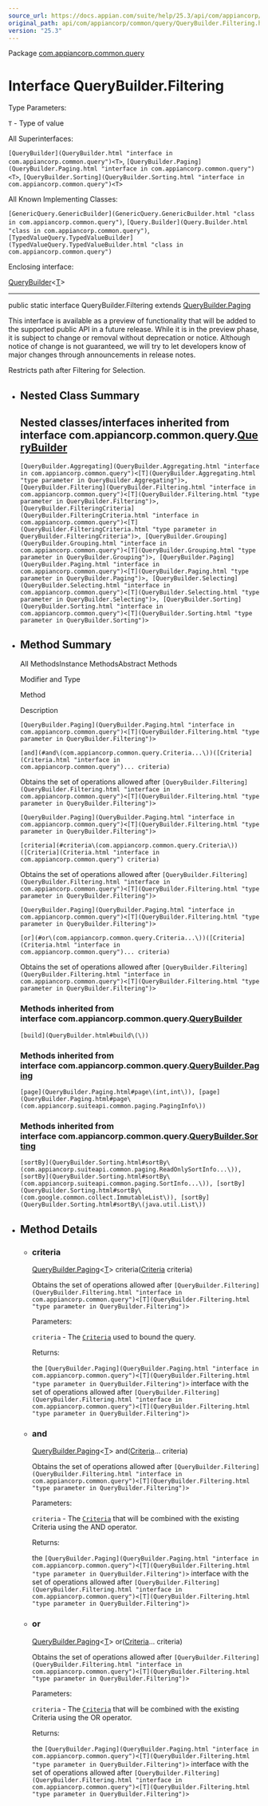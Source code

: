 ```yaml
---
source_url: https://docs.appian.com/suite/help/25.3/api/com/appiancorp/common/query/QueryBuilder.Filtering.html
original_path: api/com/appiancorp/common/query/QueryBuilder.Filtering.html
version: "25.3"
---
```


Package [com.appiancorp.common.query](package-summary.html)

# Interface QueryBuilder.Filtering<T>

Type Parameters:

`T` - Type of value

All Superinterfaces:

`[QueryBuilder](QueryBuilder.html "interface in com.appiancorp.common.query")<T>`, `[QueryBuilder.Paging](QueryBuilder.Paging.html "interface in com.appiancorp.common.query")<T>`, `[QueryBuilder.Sorting](QueryBuilder.Sorting.html "interface in com.appiancorp.common.query")<T>`

All Known Implementing Classes:

`[GenericQuery.GenericBuilder](GenericQuery.GenericBuilder.html "class in com.appiancorp.common.query")`, `[Query.Builder](Query.Builder.html "class in com.appiancorp.common.query")`, `[TypedValueQuery.TypedValueBuilder](TypedValueQuery.TypedValueBuilder.html "class in com.appiancorp.common.query")`

Enclosing interface:

[QueryBuilder](QueryBuilder.html "interface in com.appiancorp.common.query")<[T](QueryBuilder.html "type parameter in QueryBuilder")\>

* * *

public static interface QueryBuilder.Filtering<T> extends [QueryBuilder.Paging](QueryBuilder.Paging.html "interface in com.appiancorp.common.query")<T>

This interface is available as a preview of functionality that will be added to the supported public API in a future release. While it is in the preview phase, it is subject to change or removal without deprecation or notice. Although notice of change is not guaranteed, we will try to let developers know of major changes through announcements in release notes.

Restricts path after Filtering for Selection.

-   ## Nested Class Summary

    ## Nested classes/interfaces inherited from interface com.appiancorp.common.query.[QueryBuilder](QueryBuilder.html "interface in com.appiancorp.common.query")

    `[QueryBuilder.Aggregating](QueryBuilder.Aggregating.html "interface in com.appiancorp.common.query")<[T](QueryBuilder.Aggregating.html "type parameter in QueryBuilder.Aggregating")>, [QueryBuilder.Filtering](QueryBuilder.Filtering.html "interface in com.appiancorp.common.query")<[T](QueryBuilder.Filtering.html "type parameter in QueryBuilder.Filtering")>, [QueryBuilder.FilteringCriteria](QueryBuilder.FilteringCriteria.html "interface in com.appiancorp.common.query")<[T](QueryBuilder.FilteringCriteria.html "type parameter in QueryBuilder.FilteringCriteria")>, [QueryBuilder.Grouping](QueryBuilder.Grouping.html "interface in com.appiancorp.common.query")<[T](QueryBuilder.Grouping.html "type parameter in QueryBuilder.Grouping")>, [QueryBuilder.Paging](QueryBuilder.Paging.html "interface in com.appiancorp.common.query")<[T](QueryBuilder.Paging.html "type parameter in QueryBuilder.Paging")>, [QueryBuilder.Selecting](QueryBuilder.Selecting.html "interface in com.appiancorp.common.query")<[T](QueryBuilder.Selecting.html "type parameter in QueryBuilder.Selecting")>, [QueryBuilder.Sorting](QueryBuilder.Sorting.html "interface in com.appiancorp.common.query")<[T](QueryBuilder.Sorting.html "type parameter in QueryBuilder.Sorting")>`

-   ## Method Summary

    All MethodsInstance MethodsAbstract Methods

    Modifier and Type

    Method

    Description

    `[QueryBuilder.Paging](QueryBuilder.Paging.html "interface in com.appiancorp.common.query")<[T](QueryBuilder.Filtering.html "type parameter in QueryBuilder.Filtering")>`

    `[and](#and\(com.appiancorp.common.query.Criteria...\))([Criteria](Criteria.html "interface in com.appiancorp.common.query")... criteria)`

    Obtains the set of operations allowed after `[QueryBuilder.Filtering](QueryBuilder.Filtering.html "interface in com.appiancorp.common.query")<[T](QueryBuilder.Filtering.html "type parameter in QueryBuilder.Filtering")>`

    `[QueryBuilder.Paging](QueryBuilder.Paging.html "interface in com.appiancorp.common.query")<[T](QueryBuilder.Filtering.html "type parameter in QueryBuilder.Filtering")>`

    `[criteria](#criteria\(com.appiancorp.common.query.Criteria\))([Criteria](Criteria.html "interface in com.appiancorp.common.query") criteria)`

    Obtains the set of operations allowed after `[QueryBuilder.Filtering](QueryBuilder.Filtering.html "interface in com.appiancorp.common.query")<[T](QueryBuilder.Filtering.html "type parameter in QueryBuilder.Filtering")>`

    `[QueryBuilder.Paging](QueryBuilder.Paging.html "interface in com.appiancorp.common.query")<[T](QueryBuilder.Filtering.html "type parameter in QueryBuilder.Filtering")>`

    `[or](#or\(com.appiancorp.common.query.Criteria...\))([Criteria](Criteria.html "interface in com.appiancorp.common.query")... criteria)`

    Obtains the set of operations allowed after `[QueryBuilder.Filtering](QueryBuilder.Filtering.html "interface in com.appiancorp.common.query")<[T](QueryBuilder.Filtering.html "type parameter in QueryBuilder.Filtering")>`

    ### Methods inherited from interface com.appiancorp.common.query.[QueryBuilder](QueryBuilder.html "interface in com.appiancorp.common.query")

    `[build](QueryBuilder.html#build\(\))`

    ### Methods inherited from interface com.appiancorp.common.query.[QueryBuilder.Paging](QueryBuilder.Paging.html "interface in com.appiancorp.common.query")

    `[page](QueryBuilder.Paging.html#page\(int,int\)), [page](QueryBuilder.Paging.html#page\(com.appiancorp.suiteapi.common.paging.PagingInfo\))`

    ### Methods inherited from interface com.appiancorp.common.query.[QueryBuilder.Sorting](QueryBuilder.Sorting.html "interface in com.appiancorp.common.query")

    `[sortBy](QueryBuilder.Sorting.html#sortBy\(com.appiancorp.suiteapi.common.paging.ReadOnlySortInfo...\)), [sortBy](QueryBuilder.Sorting.html#sortBy\(com.appiancorp.suiteapi.common.paging.SortInfo...\)), [sortBy](QueryBuilder.Sorting.html#sortBy\(com.google.common.collect.ImmutableList\)), [sortBy](QueryBuilder.Sorting.html#sortBy\(java.util.List\))`

-   ## Method Details

    -   ### criteria

        [QueryBuilder.Paging](QueryBuilder.Paging.html "interface in com.appiancorp.common.query")<[T](QueryBuilder.Filtering.html "type parameter in QueryBuilder.Filtering")\> criteria([Criteria](Criteria.html "interface in com.appiancorp.common.query") criteria)

        Obtains the set of operations allowed after `[QueryBuilder.Filtering](QueryBuilder.Filtering.html "interface in com.appiancorp.common.query")<[T](QueryBuilder.Filtering.html "type parameter in QueryBuilder.Filtering")>`

        Parameters:

        `criteria` - The [`Criteria`](Criteria.html "interface in com.appiancorp.common.query") used to bound the query.

        Returns:

        the `[QueryBuilder.Paging](QueryBuilder.Paging.html "interface in com.appiancorp.common.query")<[T](QueryBuilder.Filtering.html "type parameter in QueryBuilder.Filtering")>` interface with the set of operations allowed after `[QueryBuilder.Filtering](QueryBuilder.Filtering.html "interface in com.appiancorp.common.query")<[T](QueryBuilder.Filtering.html "type parameter in QueryBuilder.Filtering")>`

    -   ### and

        [QueryBuilder.Paging](QueryBuilder.Paging.html "interface in com.appiancorp.common.query")<[T](QueryBuilder.Filtering.html "type parameter in QueryBuilder.Filtering")\> and([Criteria](Criteria.html "interface in com.appiancorp.common.query")... criteria)

        Obtains the set of operations allowed after `[QueryBuilder.Filtering](QueryBuilder.Filtering.html "interface in com.appiancorp.common.query")<[T](QueryBuilder.Filtering.html "type parameter in QueryBuilder.Filtering")>`

        Parameters:

        `criteria` - The [`Criteria`](Criteria.html "interface in com.appiancorp.common.query") that will be combined with the existing Criteria using the AND operator.

        Returns:

        the `[QueryBuilder.Paging](QueryBuilder.Paging.html "interface in com.appiancorp.common.query")<[T](QueryBuilder.Filtering.html "type parameter in QueryBuilder.Filtering")>` interface with the set of operations allowed after `[QueryBuilder.Filtering](QueryBuilder.Filtering.html "interface in com.appiancorp.common.query")<[T](QueryBuilder.Filtering.html "type parameter in QueryBuilder.Filtering")>`

    -   ### or

        [QueryBuilder.Paging](QueryBuilder.Paging.html "interface in com.appiancorp.common.query")<[T](QueryBuilder.Filtering.html "type parameter in QueryBuilder.Filtering")\> or([Criteria](Criteria.html "interface in com.appiancorp.common.query")... criteria)

        Obtains the set of operations allowed after `[QueryBuilder.Filtering](QueryBuilder.Filtering.html "interface in com.appiancorp.common.query")<[T](QueryBuilder.Filtering.html "type parameter in QueryBuilder.Filtering")>`

        Parameters:

        `criteria` - The [`Criteria`](Criteria.html "interface in com.appiancorp.common.query") that will be combined with the existing Criteria using the OR operator.

        Returns:

        the `[QueryBuilder.Paging](QueryBuilder.Paging.html "interface in com.appiancorp.common.query")<[T](QueryBuilder.Filtering.html "type parameter in QueryBuilder.Filtering")>` interface with the set of operations allowed after `[QueryBuilder.Filtering](QueryBuilder.Filtering.html "interface in com.appiancorp.common.query")<[T](QueryBuilder.Filtering.html "type parameter in QueryBuilder.Filtering")>`
